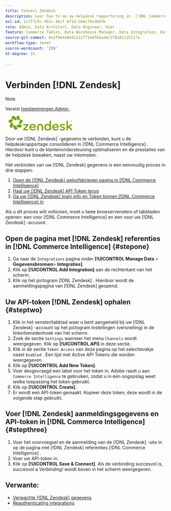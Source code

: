 ```yaml
---
title: Connect Zendesk
description: Leer hoe te om uw helpdesk rapportering in  [!DNL Commerce Intelligence] te consolideren.
exl-id: 1c7f7c5c-4b1c-4bcf-8f1d-2b4cf9cdb0fb
role: Admin, Data Architect, Data Engineer, User
feature: Commerce Tables, Data Warehouse Manager, Data Integration, Data Import/Export
source-git-commit: 6e2f9e4a9e91212771e6f6baa8c2f8101125217a
workflow-type: tm+mt
source-wordcount: '259'
ht-degree: 1%

---
```


# Verbinden [!DNL Zendesk]

>[!NOTE]
>
>Vereist [ toestemmingen Admin ](../../../administrator/user-management/user-management.md).

![](../../../assets/Zendesk_logo.png)

Door uw [!DNL Zendesk] -gegevens te verbinden, kunt u de helpdeskrapportage consolideren in [!DNL Commerce Intelligence] . Hierdoor kunt u de klantenondersteuning optimaliseren en de prestaties van de helpdesk bewaken, naast uw inkomsten.

Het verbinden van uw [!DNL Zendesk] gegevens is een eenvoudig proces in drie stappen:

1. [Open de  [!DNL Zendesk]  geloofsbrieven pagina in  [!DNL Commerce Intelligence]](#stepone)
1. [Haal uw  [!DNL Zendesk]  API Token terug](#steptwo)
1. [Ga uw  [!DNL Zendesk]  login info en Token binnen  [!DNL Commerce Intelligence] in](#stepthree)

Als u dit proces wilt voltooien, moet u twee browservensters of tabbladen openen: een voor [!DNL Commerce Intelligence] en een voor uw [!DNL Zendesk] -account.

## Open de pagina met [!DNL Zendesk] referenties in [!DNL Commerce Intelligence] {#stepone}

1. Ga naar de `Integrations` pagina onder **[!UICONTROL Manage Data** > **&#x200B; Gegevensbronnen &#x200B;**> **Integraties]**.
1. Klik op **[!UICONTROL Add Integration]** aan de rechterkant van het scherm.
1. Klik op het pictogram [!DNL Zendesk] . Hierdoor wordt de aanmeldingspagina van [!DNL Zendesk] geopend.

## Uw API-token [!DNL Zendesk] ophalen {#steptwo}

1. Klik in het venster/tabblad waar u bent aangemeld bij uw [!DNL Zendesk] -account op het pictogram Instellingen (versnelling) in de linkerbenedenhoek van het scherm.
1. Zoek de sectie `Settings` wanneer het menu `Channels` wordt weergegeven. Klik op **[!UICONTROL API]** in deze sectie.
1. Klik in de sectie `Token Access` van deze pagina op het selectievakje naast `Enabled` . Een lijst met Active API Tokens die worden weergegeven.
1. Klik op **[!UICONTROL Add New Token]**.
1. Voer desgevraagd een label voor het token in. Adobe raadt u aan `Commerce Intelligence` te gebruiken, zodat u in één oogopslag weet welke toepassing het token gebruikt.
1. Klik op **[!UICONTROL Create]**.
1. Er wordt een API-token gemaakt. Kopieer deze token; deze wordt in de volgende stap gebruikt.

## Voer [!DNL Zendesk] aanmeldingsgegevens en API-token in [!DNL Commerce Intelligence] {#stepthree}

1. Voer het voorvoegsel en de aanmelding van de [!DNL Zendesk] -site in op de pagina met [!DNL Zendesk] referenties [!DNL Commerce Intelligence] .
1. Voer uw API-token in.
1. Klik op **[!UICONTROL Save & Connect]**. Als de verbinding succesvol is, succesvol a *Verbinding!* wordt boven in het scherm weergegeven.

## Verwante:

* [Verwachte  [!DNL Zendesk]  gegevens](../integrations/exp-zendesk-data.md)
* [ Reauthenticating integrations ](https://experienceleague.adobe.com/docs/commerce-knowledge-base/kb/how-to/mbi-reauthenticating-integrations.html)
